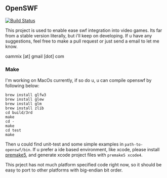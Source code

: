 ## OpenSWF
[![Build Status](https://travis-ci.org/markindev/openswf.svg?branch=master)](https://travis-ci.org/markindev/openswf)

This project is used to enable ease swf integration into video games. Its far from a stable version literally, but i'll keep on developing. If u have any suggestions, feel free to make a pull request or just send a email to let me know.

oammix [at] gmail [dot] com

### Make
I'm working on MacOs currently, if so do u, u can compile openswf by following below:

	brew install glfw3
    brew install glew
    brew install glm
    brew install zlib
	cd build/3rd
	make
	cd -
	make
	cd test
	make

Then u could find unit-test and some simple examples in `path-to-openswf/bin`. If u prefer a ide based environment, like xcode, please install [premake5](http://premake.github.io), and generate xcode project files with `premake5 xcode4`.

This prject has not much platform specified code right now, so it should be easy to port to other platforms with big-endian bit order.

